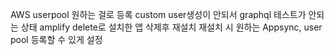 AWS userpool 원하는 걸로 등록
custom user생성이 안되서 graphql 테스트가 안되는 상태
amplify delete로 설치한 앱 삭제후 재설치
재설치 시 원하는 Appsync, user pool 등록할 수 있게 설정